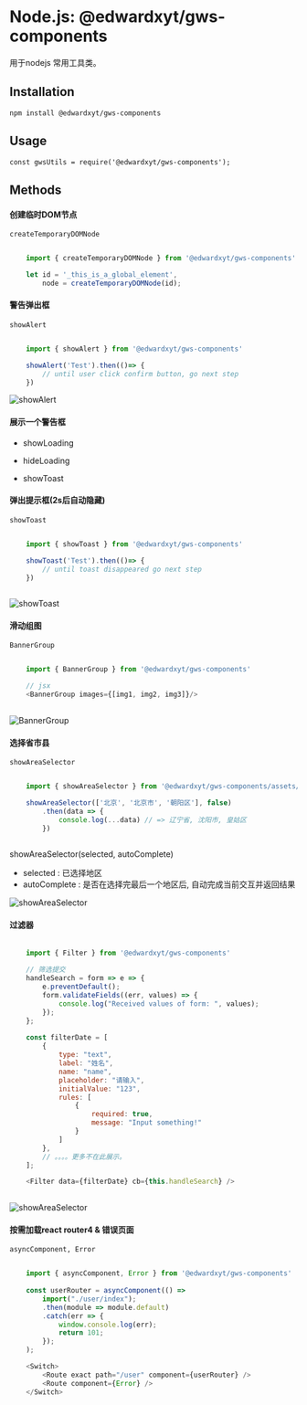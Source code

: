 # Node.js: @edwardxyt/gws-components
用于nodejs 常用工具类。
## Installation

```
npm install @edwardxyt/gws-components
```
## Usage

```
const gwsUtils = require('@edwardxyt/gws-components');
```
## Methods

#### 创建临时DOM节点
 
`createTemporaryDOMNode`

```javascript

    import { createTemporaryDOMNode } from '@edwardxyt/gws-components'

    let id = '_this_is_a_global_element',
        node = createTemporaryDOMNode(id);

```

#### 警告弹出框

`showAlert`

```javascript

    import { showAlert } from '@edwardxyt/gws-components'

    showAlert('Test').then(()=> {
        // until user click confirm button, go next step
    })
```

![showAlert](https://raw.githubusercontent.com/edwardxyt/gws-components/master/media/QQ20180111-103139.png)

#### 展示一个警告框
  
* showLoading

* hideLoading
  
* showToast

#### 弹出提示框(2s后自动隐藏)

`showToast`

```javascript

    import { showToast } from '@edwardxyt/gws-components'

    showToast('Test').then(()=> {
        // until toast disappeared go next step
    })
   
```

![showToast](https://raw.githubusercontent.com/edwardxyt/gws-components/master/media/QQ20180111-103056.png)

#### 滑动组图

`BannerGroup`

```javascript

    import { BannerGroup } from '@edwardxyt/gws-components'

    // jsx
    <BannerGroup images={[img1, img2, img3]}/>
   
```

![BannerGroup](https://raw.githubusercontent.com/edwardxyt/gws-components/master/media/QQ20180110-175832.png)

#### 选择省市县

`showAreaSelector`

```javascript

    import { showAreaSelector } from '@edwardxyt/gws-components/assets/area-selector'

    showAreaSelector(['北京', '北京市', '朝阳区'], false)
        .then(data => {
            console.log(...data) // => 辽宁省, 沈阳市, 皇姑区
        })
   
```

showAreaSelector(selected, autoComplete)

* selected : 已选择地区
* autoComplete : 是否在选择完最后一个地区后, 自动完成当前交互并返回结果

![showAreaSelector](https://raw.githubusercontent.com/edwardxyt/gws-components/master/media/QQ20180111-103201.png)

#### 过滤器
  
```javascript

    import { Filter } from '@edwardxyt/gws-components'
    
    // 筛选提交
    handleSearch = form => e => {
        e.preventDefault();
        form.validateFields((err, values) => {
            console.log("Received values of form: ", values);
        });
    };
    
    const filterDate = [
        {
            type: "text",
            label: "姓名",
            name: "name",
            placeholder: "请输入",
            initialValue: "123",
            rules: [
                {
                    required: true,
                    message: "Input something!"
                }
            ]
        },
        // 。。。。更多不在此展示。
    ];

    <Filter data={filterDate} cb={this.handleSearch} />
   
```

![showAreaSelector](https://raw.githubusercontent.com/edwardxyt/gws-components/master/media/WX20190425-181507.png)

#### 按需加载react router4 & 错误页面

`asyncComponent, Error`

```javascript

    import { asyncComponent, Error } from '@edwardxyt/gws-components'
    
    const userRouter = asyncComponent(() =>
    	import("./user/index");
    	.then(module => module.default)
    	.catch(err => {
    		window.console.log(err);
    		return 101;
    	});
    );

    <Switch>
        <Route exact path="/user" component={userRouter} />
        <Route component={Error} />
    </Switch>

```